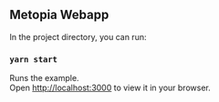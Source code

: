 ## Metopia Webapp

In the project directory, you can run:

### `yarn start`

Runs the example.\
Open [http://localhost:3000](http://localhost:3000) to view it in your browser.
